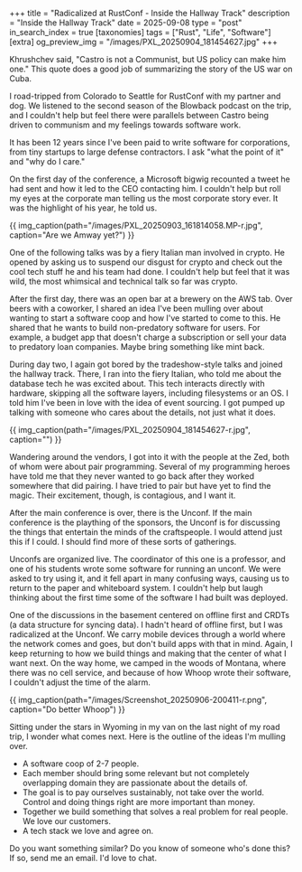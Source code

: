 +++
title = "Radicalized at RustConf - Inside the Hallway Track"
description = "Inside the Hallway Track"
date = 2025-09-08
type = "post"
in_search_index = true
[taxonomies]
tags = ["Rust", "Life", "Software"]
[extra]
og_preview_img = "/images/PXL_20250904_181454627.jpg"
+++

Khrushchev said, "Castro is not a Communist, but US policy can make him one." This quote does a good job of summarizing the story of the US war on Cuba.

I road-tripped from Colorado to Seattle for RustConf with my partner and dog. We listened to the second season of the Blowback podcast on the trip, and I couldn't help but feel there were parallels between Castro being driven to communism and my feelings towards software work.

It has been 12 years since I've been paid to write software for corporations, from tiny startups to large defense contractors. I ask "what the point of it" and "why do I care."

On the first day of the conference, a Microsoft bigwig recounted a tweet he had sent and how it led to the CEO contacting him. I couldn't help but roll my eyes at the corporate man telling us the most corporate story ever. It was the highlight of his year, he told us.

{{ img_caption(path="/images/PXL_20250903_161814058.MP-r.jpg", caption="Are we Amway yet?") }}

One of the following talks was by a fiery Italian man involved in crypto. He opened by asking us to suspend our disgust for crypto and check out the cool tech stuff he and his team had done. I couldn't help but feel that it was wild, the most whimsical and technical talk so far was crypto.

After the first day, there was an open bar at a brewery on the AWS tab. Over beers with a coworker, I shared an idea I've been mulling over about wanting to start a software coop and how I've started to come to this. He shared that he wants to build non-predatory software for users. For example, a budget app that doesn't charge a subscription or sell your data to predatory loan companies. Maybe bring something like mint back.

During day two, I again got bored by the tradeshow-style talks and joined the hallway track. There, I ran into the fiery Italian, who told me about the database tech he was excited about. This tech interacts directly with hardware, skipping all the software layers, including filesystems or an OS. I told him I've been in love with the idea of event sourcing. I got pumped up talking with someone who cares about the details, not just what it does.

{{ img_caption(path="/images/PXL_20250904_181454627-r.jpg", caption="") }}

Wandering around the vendors, I got into it with the people at the Zed, both of whom were about pair programming. Several of my programming heroes have told me that they never wanted to go back after they worked somewhere that did pairing. I have tried to pair but have yet to find the magic. Their excitement, though, is contagious, and I want it.

After the main conference is over, there is the Unconf. If the main conference is the plaything of the sponsors, the Unconf is for discussing the things that entertain the minds of the craftspeople. I would attend just this if I could. I should find more of these sorts of gatherings.

Unconfs are organized live. The coordinator of this one is a professor, and one of his students wrote some software for running an unconf. We were asked to try using it, and it fell apart in many confusing ways, causing us to return to the paper and whiteboard system. I couldn't help but laugh thinking about the first time some of the software I had built was deployed.

One of the discussions in the basement centered on offline first and CRDTs (a data structure for syncing data). I hadn't heard of offline first, but I was radicalized at the Unconf. We carry mobile devices through a world where the network comes and goes, but don't build apps with that in mind. Again, I keep returning to how we build things and making that the center of what I want next. On the way home, we camped in the woods of Montana, where there was no cell service, and because of how Whoop wrote their software, I couldn't adjust the time of the alarm.

{{ img_caption(path="/images/Screenshot_20250906-200411-r.png", caption="Do better Whoop") }}

Sitting under the stars in Wyoming in my van on the last night of my road trip, I wonder what comes next. Here is the outline of the ideas I'm mulling over.

- A software coop of 2-7 people.
- Each member should bring some relevant but not completely overlapping domain they are passionate about the details of.
- The goal is to pay ourselves sustainably, not take over the world. Control and doing things right are more important than money.
- Together we build something that solves a real problem for real people. We love our customers.
- A tech stack we love and agree on.

Do you want something similar? Do you know of someone who's done this? If so, send me an email. I'd love to chat.
